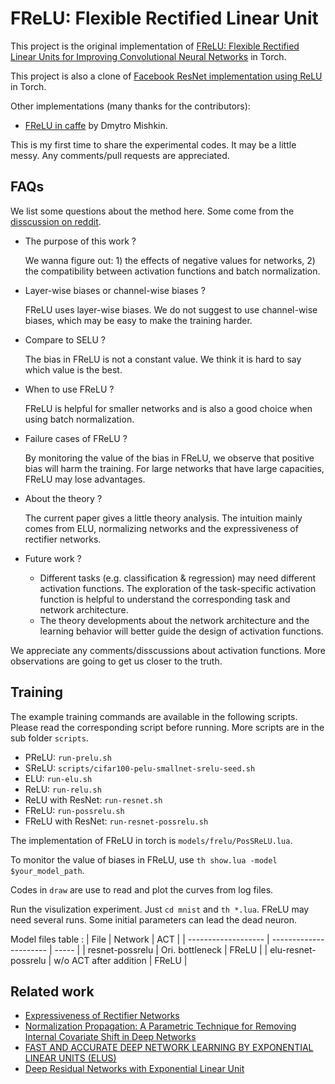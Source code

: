 
FReLU: Flexible Rectified Linear Unit
============================

This project is the original implementation of [FReLU: Flexible Rectified Linear Units for Improving Convolutional Neural Networks](https://arxiv.org/abs/1706.08098) in Torch.

This project is also a clone of [Facebook ResNet implementation using ReLU](https://github.com/facebook/fb.resnet.torch) in Torch.

Other implementations (many thanks for the contributors):
+ [FReLU in caffe](https://github.com/ducha-aiki/caffenet-benchmark/blob/master/Activations.md) by Dmytro Mishkin.

This is my first time to share the experimental codes. It may be a little messy. Any comments/pull requests are appreciated. 

## FAQs

We list some questions about the method here. Some come from the [disscussion on reddit](https://www.reddit.com/r/MachineLearning/comments/6qu57t/r_170608098_flexible_rectified_linear_units_for/?st=jg56gd2o&sh=0335b581#dl1xi5u).

+ The purpose of this work ?
	
	We wanna figure out: 1) the effects of negative values for networks, 2) the compatibility between activation functions and batch normalization. 

+ Layer-wise biases or channel-wise biases ?

	FReLU uses layer-wise biases. We do not suggest to use channel-wise biases, which may be easy to make the training harder. 

+ Compare to SELU ?

	The bias in FReLU is not a constant value. We think it is hard to say which value is the best. 

+ When to use FReLU ?

	FReLU is helpful for smaller networks and is also a good choice when using batch normalization. 

+ Failure cases of FReLU ? 

	By monitoring the value of the bias in FReLU, we observe that positive bias will harm the training. For large networks that have large capacities, FReLU may lose advantages. 

+ About the theory ?

	The current paper gives a little theory analysis. The intuition mainly comes from ELU, normalizing networks and the expressiveness of rectifier networks.

+ Future work ?
	+ Different tasks (e.g. classification & regression) may need different activation functions. The exploration of the task-specific activation function is helpful to understand the corresponding task and network architecture. 
	+ The theory developments about the network architecture and the learning behavior will better guide the design of activation functions. 

We appreciate any comments/disscussions about activation functions. More observations are going to get us closer to the truth. 



## Training

The example training commands are available in the following scripts. Please read the corresponding script before running. More scripts are in the sub folder `scripts`. 

* PReLU: `run-prelu.sh`
* SReLU: `scripts/cifar100-pelu-smallnet-srelu-seed.sh`
* ELU: `run-elu.sh`
* ReLU: `run-relu.sh`
* ReLU with ResNet: `run-resnet.sh`
* FReLU: `run-possrelu.sh`
* FReLU with ResNet: `run-resnet-possrelu.sh`

The implementation of FReLU in torch is `models/frelu/PosSReLU.lua`. 

To monitor the value of biases in FReLU, use `th show.lua -model $your_model_path`.

Codes in `draw` are use to read and plot the curves from log files. 

Run the visulization experiment. Just `cd mnist` and `th *.lua`. FReLU may need several runs. Some initial parameters can lead the dead neuron. 


Model files table :
| File                | Network                | ACT   |
| ------------------- | ---------------------- | ----- |
| resnet-possrelu     | Ori. bottleneck        | FReLU |
| elu-resnet-possrelu | w/o ACT after addition | FReLU |


## Related work

* [Expressiveness of Rectifier Networks](https://arxiv.org/abs/1511.05678v1)
* [Normalization Propagation: A Parametric Technique for Removing Internal Covariate Shift in Deep Networks](https://arxiv.org/abs/1603.01431)
* [FAST AND ACCURATE DEEP NETWORK LEARNING BY EXPONENTIAL LINEAR UNITS (ELUS)](https://arxiv.org/abs/1511.07289)
* [Deep Residual Networks with Exponential Linear Unit](https://arxiv.org/abs/1604.04112)
